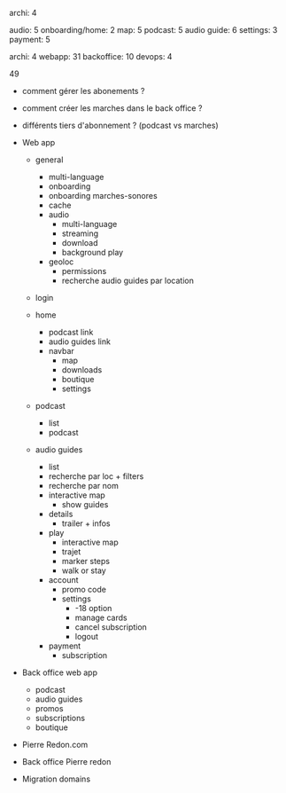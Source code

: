 archi: 4

audio: 5
onboarding/home: 2
map: 5
podcast: 5
audio guide: 6
settings: 3
payment: 5

archi: 4
webapp: 31
backoffice: 10
devops: 4

49


- comment gérer les abonements ?
- comment créer les marches dans le back office ?
- différents tiers d'abonnement ? (podcast vs marches)

- Web app
  - general
    - multi-language
    - onboarding
    - onboarding marches-sonores
    - cache
    - audio
      - multi-language
      - streaming
      - download
      - background play
    - geoloc
      - permissions
      - recherche audio guides par location    
  - login
  - home
    - podcast link
    - audio guides link
    - navbar
      - map
      - downloads
      - boutique
      - settings
  - podcast
    - list
    - podcast

  - audio guides
    - list
    - recherche par loc + filters
    - recherche par nom
    - interactive map
      - show guides
    - details
      - trailer + infos
    - play
      - interactive map
      - trajet
      - marker steps
      - walk or stay
    - account
      - promo code
      - settings
        - -18 option
        - manage cards
        - cancel subscription
        - logout
    - payment
      - subscription


- Back office web app
  - podcast
  - audio guides
  - promos
  - subscriptions
  - boutique


- Pierre Redon.com
- Back office Pierre redon

- Migration domains
